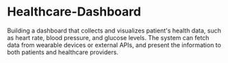 # Healthcare-Dashboard
Building a dashboard that collects and visualizes patient's health data, such as heart rate, blood pressure, and glucose levels. The system can fetch data from wearable devices or external APIs, and present the information to both patients and healthcare providers.
